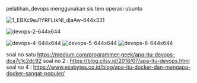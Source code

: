 pelatihan_devops
menggunakan sis
tem operasi ubuntu


![1_EBXc9eJ1YRFLtkNI_djaAw-644x331](https://user-images.githubusercontent.com/15339982/94982738-342bfb00-0567-11eb-947f-12ae68d34263.jpg)

![devops-2-644x644](https://user-images.githubusercontent.com/15339982/94982746-5cb3f500-0567-11eb-9bc9-990c356e1eb4.png)


![devops-4-644x644](https://user-images.githubusercontent.com/15339982/94982749-62113f80-0567-11eb-8844-812abf44ab8f.png)
![devops-5-644x644](https://user-images.githubusercontent.com/15339982/94982751-64739980-0567-11eb-9e75-81d9b6f8d564.png)
![devops-6-644x644](https://user-images.githubusercontent.com/15339982/94982753-65a4c680-0567-11eb-97f5-ca2972153302.png)



soal no satu https://medium.com/programmer-geek/apa-itu-devops-dca7c1c2dc92
soal no 2 : https://blog.cilsy.id/2018/07/apa-itu-devops.html
soal no 4 : https://www.exabytes.co.id/blog/apa-itu-docker-dan-mengapa-docker-sangat-populer/


